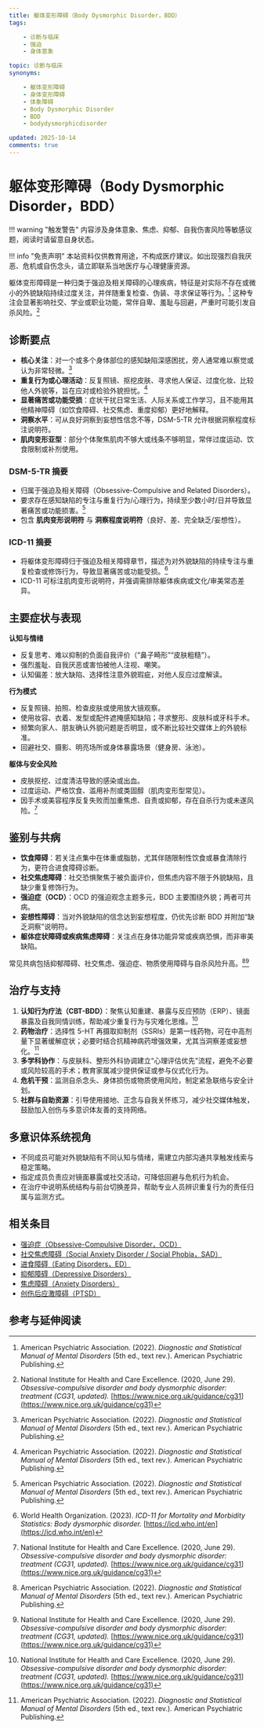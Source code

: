 ```yaml
---
title: 躯体变形障碍（Body Dysmorphic Disorder，BDD）
tags:

    - 诊断与临床
    - 强迫
    - 身体意象

topic: 诊断与临床
synonyms:

    - 躯体变形障碍
    - 身体变形障碍
    - 体象障碍
    - Body Dysmorphic Disorder
    - BDD
    - bodydysmorphicdisorder

updated: 2025-10-14
comments: true
---
```


# 躯体变形障碍（Body Dysmorphic Disorder，BDD）

!!! warning "触发警告"
    内容涉及身体意象、焦虑、抑郁、自我伤害风险等敏感议题，阅读时请留意自身状态。

!!! info "免责声明"
    本站资料仅供教育用途，不构成医疗建议。如出现强烈自我厌恶、危机或自伤念头，请立即联系当地医疗与心理健康资源。

躯体变形障碍是一种归类于强迫及相关障碍的心理疾病，特征是对实际不存在或微小的外貌缺陷持续过度关注，并伴随重复检查、伪装、寻求保证等行为。[^apa2022bdd] 这种专注会显著影响社交、学业或职业功能，常伴自卑、羞耻与回避，严重时可能引发自杀风险。[^nice2020bdd]

## 诊断要点

- **核心关注**：对一个或多个身体部位的感知缺陷深感困扰，旁人通常难以察觉或认为非常轻微。[^apa2022bdd]
- **重复行为或心理活动**：反复照镜、抠挖皮肤、寻求他人保证、过度化妆、比较他人外貌等，旨在应对或检验外貌担忧。[^apa2022bdd]
- **显著痛苦或功能受损**：症状干扰日常生活、人际关系或工作学习，且不能用其他精神障碍（如饮食障碍、社交焦虑、重度抑郁）更好地解释。
- **洞察水平**：可从良好洞察到妄想性信念不等，DSM-5-TR 允许根据洞察程度标注说明符。
- **肌肉变形亚型**：部分个体聚焦肌肉不够大或线条不够明显，常伴过度运动、饮食限制或补剂使用。

### DSM-5-TR 摘要

- 归属于强迫及相关障碍（Obsessive-Compulsive and Related Disorders）。
- 要求存在感知缺陷的专注与重复行为/心理行为，持续至少数小时/日并导致显著痛苦或功能损害。[^apa2022bdd]
- 包含 **肌肉变形说明符** 与 **洞察程度说明符**（良好、差、完全缺乏/妄想性）。

### ICD-11 摘要

- 将躯体变形障碍归于强迫及相关障碍章节，描述为对外貌缺陷的持续专注与重复检查或修饰行为，导致显著痛苦或功能受损。[^who2023bdd]
- ICD-11 可标注肌肉变形说明符，并强调需排除躯体疾病或文化/审美常态差异。

## 主要症状与表现

**认知与情绪**

- 反复思考、难以抑制的负面自我评价（“鼻子畸形”“皮肤粗糙”）。
- 强烈羞耻、自我厌恶或害怕被他人注视、嘲笑。
- 认知偏差：放大缺陷、选择性注意外貌瑕疵，对他人反应过度解读。

**行为模式**

- 反复照镜、拍照、检查皮肤或使用放大镜观察。
- 使用妆容、衣着、发型或配件遮掩感知缺陷；寻求整形、皮肤科或牙科手术。
- 频繁向家人、朋友确认外貌问题是否明显，或不断比较社交媒体上的外貌标准。
- 回避社交、摄影、明亮场所或身体暴露场景（健身房、泳池）。

**躯体与安全风险**

- 皮肤抠挖、过度清洁导致的感染或出血。
- 过度运动、严格饮食、滥用补剂或类固醇（肌肉变形型常见）。
- 因手术或美容程序反复失败而加重焦虑、自责或抑郁，存在自杀行为或未遂风险。[^nice2020bdd]

## 鉴别与共病

- **饮食障碍**：若关注点集中在体重或脂肪，尤其伴随限制性饮食或暴食清除行为，更符合进食障碍诊断。
- **社交焦虑障碍**：社交恐惧聚焦于被负面评价，但焦虑内容不限于外貌缺陷，且缺少重复修饰行为。
- **强迫症（OCD）**：OCD 的强迫观念主题多元，BDD 主要围绕外貌；两者可共病。
- **妄想性障碍**：当对外貌缺陷的信念达到妄想程度，仍优先诊断 BDD 并附加“缺乏洞察”说明符。
- **躯体症状障碍或疾病焦虑障碍**：关注点在身体功能异常或疾病恐惧，而非审美缺陷。

常见共病包括抑郁障碍、社交焦虑、强迫症、物质使用障碍与自杀风险升高。[^apa2022bdd][^nice2020bdd]

## 治疗与支持

1. **认知行为疗法（CBT-BDD）**：聚焦认知重建、暴露与反应预防（ERP）、镜面暴露及自我同情训练，帮助减少重复行为与灾难化思维。[^nice2020bdd]
2. **药物治疗**：选择性 5-HT 再摄取抑制剂（SSRIs）是第一线药物，可在中高剂量下显著缓解症状；必要时结合抗精神病药增强效果，尤其当洞察差或妄想化。[^apa2022bdd]
3. **多学科协作**：与皮肤科、整形外科协调建立“心理评估优先”流程，避免不必要或风险较高的手术；教育家属减少提供保证或参与仪式化行为。
4. **危机干预**：监测自杀念头、身体损伤或物质使用风险，制定紧急联络与安全计划。
5. **社群与自助资源**：引导使用接地、正念与自我关怀练习，减少社交媒体触发，鼓励加入创伤与多意识体友善的支持网络。

## 多意识体系统视角

- 不同成员可能对外貌缺陷有不同认知与情绪，需建立内部沟通共享触发线索与稳定策略。
- 指定成员负责应对镜面暴露或社交活动，可降低回避与危机行为机会。
- 在治疗中说明系统结构与前台切换差异，帮助专业人员辨识重复行为的责任归属与监测方式。

## 相关条目

- [强迫症（Obsessive-Compulsive Disorder，OCD）](OCD.md)
- [社交焦虑障碍（Social Anxiety Disorder / Social Phobia，SAD）](Social-Anxiety-Disorder.md)
- [进食障碍（Eating Disorders，ED）](Eating-Disorders-ED.md)
- [抑郁障碍（Depressive Disorders）](Depressive-Disorders.md)
- [焦虑障碍（Anxiety Disorders）](Anxiety-Disorders.md)
- [创伤后应激障碍（PTSD）](PTSD.md)

## 参考与延伸阅读

[^apa2022bdd]: American Psychiatric Association. (2022). _Diagnostic and Statistical Manual of Mental Disorders_ (5th ed., text rev.). American Psychiatric Publishing.
[^who2023bdd]: World Health Organization. (2023). _ICD-11 for Mortality and Morbidity Statistics: Body dysmorphic disorder._ [https://icd.who.int/en](https://icd.who.int/en)
[^nice2020bdd]: National Institute for Health and Care Excellence. (2020, June 29). _Obsessive-compulsive disorder and body dysmorphic disorder: treatment (CG31, updated)._ [https://www.nice.org.uk/guidance/cg31](https://www.nice.org.uk/guidance/cg31)
